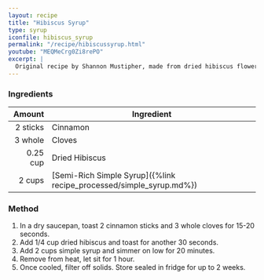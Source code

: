```yaml
---
layout: recipe
title: "Hibiscus Syrup"
type: syrup
iconfile: hibiscus_syrup
permalink: "/recipe/hibiscussyrup.html"
youtube: "MEQMeCrg0Zi8rePO"
excerpt: |
  Original recipe by Shannon Mustipher, made from dried hibiscus flowers, which are steeped in a simple sugar syrup to create a vibrant red liquid.
---
```


### Ingredients

|   Amount | Ingredient                                                |
| -------: | --------------------------------------------------------- |
| 2 sticks | Cinnamon                                                  |
|  3 whole | Cloves                                                    |
| 0.25 cup | Dried Hibiscus                                            |
|   2 cups | [Semi-Rich Simple Syrup]({%link recipe_processed/simple_syrup.md%}) |

### Method

1. In a dry saucepan, toast 2 cinnamon sticks and 3 whole cloves for 15-20 seconds.
2. Add 1/4 cup dried hibiscus and toast for another 30 seconds.
3. Add 2 cups simple syrup and simmer on low for 20 minutes.
4. Remove from heat, let sit for 1 hour.
5. Once cooled, filter off solids. Store sealed in fridge for up to 2 weeks.

